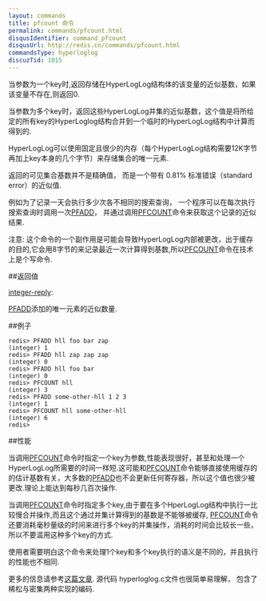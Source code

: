 ```yaml
---
layout: commands
title: pfcount 命令
permalink: commands/pfcount.html
disqusIdentifier: command_pfcount
disqusUrl: http://redis.cn/commands/pfcount.html
commandsType: hyperloglog
discuzTid: 1015
---
```


当参数为一个key时,返回存储在HyperLogLog结构体的该变量的近似基数，如果该变量不存在,则返回0.

当参数为多个key时，返回这些HyperLogLog并集的近似基数，这个值是将所给定的所有key的HyperLoglog结构合并到一个临时的HyperLogLog结构中计算而得到的.

HyperLogLog可以使用固定且很少的内存（每个HyperLogLog结构需要12K字节再加上key本身的几个字节）来存储集合的唯一元素.

返回的可见集合基数并不是精确值， 而是一个带有 0.81% 标准错误（standard error）的近似值.

例如为了记录一天会执行多少次各不相同的搜索查询， 一个程序可以在每次执行搜索查询时调用一次[PFADD](/commands/pfadd.html)， 并通过调用[PFCOUNT](/commands/pfcount.html)命令来获取这个记录的近似结果.

注意: 这个命令的一个副作用是可能会导致HyperLogLog内部被更改，出于缓存的目的,它会用8字节的来记录最近一次计算得到基数,所以[PFCOUNT](/commands/pfcount.html)命令在技术上是个写命令.

##返回值

[integer-reply](/topics/protocol.html#integer-reply):

[PFADD](/commands/pfadd.html)添加的唯一元素的近似数量.

##例子

	redis> PFADD hll foo bar zap
	(integer) 1
	redis> PFADD hll zap zap zap
	(integer) 0
	redis> PFADD hll foo bar
	(integer) 0
	redis> PFCOUNT hll
	(integer) 3
	redis> PFADD some-other-hll 1 2 3
	(integer) 1
	redis> PFCOUNT hll some-other-hll
	(integer) 6
	redis> 

##性能

当调用[PFCOUNT](/commands/pfcount.html)命令时指定一个key为参数,性能表现很好，甚至和处理一个HyperLogLog所需要的时间一样短.这可能和[PFCOUNT](/commands/pfcount.html)命令能够直接使用缓存的的估计基数有关，大多数的[PFADD](/commands/pfadd.html)也不会更新任何寄存器，所以这个值也很少被更改.理论上能达到每秒几百次操作.

当调用[PFCOUNT](/commands/pfcount.html)命令时指定多个key,由于要在多个HperLogLog结构中执行一比较慢合并操作,而且这个通过并集计算得到的基数是不能够被缓存, [PFCOUNT](/commands/pfcount.html)命令还要消耗毫秒量级的时间来进行多个key的并集操作，消耗的时间会比较长一些，所以不要滥用这种多个key的方式.

使用者需要明白这个命令来处理1个key和多个key执行的语义是不同的，并且执行的性能也不相同.

更多的信息请参考[这篇文章](http://antirez.com/news/75). 源代码 hyperloglog.c文件也很简单易理解， 包含了稀松与密集两种实现的编码.